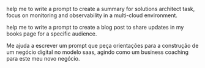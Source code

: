 <p>help me to write a prompt to create a summary for solutions architect task, focus on monitoring and observability in a multi-cloud environment.</p>
<p>help me to write a prompt to create a blog post to share updates in my books page for a specific audience.</p>
<p>Me ajuda a escrever um prompt que peça orientações para a construção de um negócio digital no modelo saas, agindo como um business coaching para este meu novo negócio.</p>